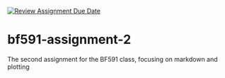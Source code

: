 [![Review Assignment Due Date](https://classroom.github.com/assets/deadline-readme-button-24ddc0f5d75046c5622901739e7c5dd533143b0c8e959d652212380cedb1ea36.svg)](https://classroom.github.com/a/ArsapAWr)
# bf591-assignment-2
The second assignment for the BF591 class, focusing on markdown and plotting
